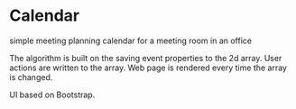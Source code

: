 # Calendar
simple meeting planning calendar for a meeting room in an office

The algorithm is built on the saving event properties to the 2d array.
User actions are written to the array.
Web page is rendered every time the array is changed.

UI based on Bootstrap.
